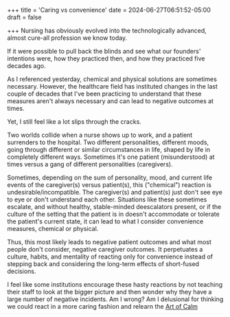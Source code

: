 +++
title = 'Caring vs convenience'
date = 2024-06-27T06:51:52-05:00
draft = false

+++
Nursing has obviously evolved into the technologically advanced, almost cure-all profession we know today.

If it were possible to pull back the blinds and see what our founders' intentions were, how they practiced then, and how they practiced five decades ago.

As I referenced yesterday, chemical and physical solutions are sometimes necessary. However, the healthcare field has instituted changes in the last couple of decades that I've been practicing to understand that these measures aren't always necessary and can lead to negative outcomes at times.

Yet, I still feel like a lot slips through the cracks.

Two worlds collide when a nurse shows up to work, and a patient surrenders to the hospital. Two different personalities, different moods, going through different or similar circumstances in life, shaped by life in completely different ways. Sometimes it's one patient (misunderstood) at times versus a gang of different personalities (caregivers).

Sometimes, depending on the sum of personality, mood, and current life events of the caregiver(s) versus patient(s), this ("chemical") reaction is undesirable/incompatible. The caregiver(s) and patient(s) just don't see eye to eye or don't understand each other. Situations like these sometimes escalate, and without healthy, stable-minded deescalators present, or if the culture of the setting that the patient is in doesn't accommodate or tolerate the patient's current state, it can lead to what I consider convenience measures, chemical or physical.

Thus, this most likely leads to negative patient outcomes and what most people don't consider, negative caregiver outcomes. It perpetuates a culture, habits, and mentality of reacting only for convenience instead of stepping back and considering the long-term effects of short-fused decisions.

I feel like some institutions encourage these hasty reactions by not teaching their staff to look at the bigger picture and then wonder why they have a large number of negative incidents. Am I wrong? Am I delusional for thinking we could react in a more caring fashion and relearn the [Art of Calm](https://www.prnrants.com/posts/artofcalm/)